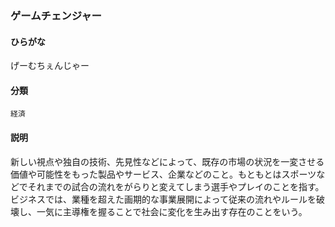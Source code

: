 <div style="display:none;">

## [あ行](securities-terms?id=あ行)
## [か行](securities-terms?id=か行)

</div>

### ゲームチェンジャー

#### ひらがな

げーむちぇんじゃー

#### 分類

`経済`

#### 説明

新しい視点や独自の技術、先見性などによって、既存の市場の状況を一変させる価値や可能性をもった製品やサービス、企業などのこと。もともとはスポーツなどでそれまでの試合の流れをがらりと変えてしまう選手やプレイのことを指す。ビジネスでは、業種を超えた画期的な事業展開によって従来の流れやルールを破壊し、一気に主導権を握ることで社会に変化を生み出す存在のことをいう。

<div style="display:none;">

## [さ行](securities-terms?id=さ行)
## [た行](securities-terms?id=た行)
## [な行](securities-terms?id=な行)
## [は行](securities-terms?id=は行)
## [ま行](securities-terms?id=ま行)
## [や行](securities-terms?id=や行)
## [ら行](securities-terms?id=ら行)
## [わ行](securities-terms?id=わ行)
## [英数字・記号](securities-terms?id=英数字・記号)

</div>

